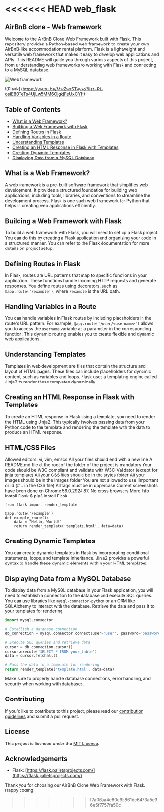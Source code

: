 <<<<<<< HEAD
web_flask
=======
## AirBnB clone - Web framework


Welcome to the AirBnB Clone Web Framework built with Flask. This repository provides a Python-based web framework to create your own AirBnB-like accommodation rental platform. Flask is a lightweight and versatile web framework that makes it easy to develop web applications and APIs. This README will guide you through various aspects of this project, from understanding web frameworks to working with Flask and connecting to a MySQL database.

![Web framework](https://s3.amazonaws.com/intranet-projects-files/concepts/74/hbnb_step3.png)

![Flask] (https://youtu.be/MwZwr5Tvyxo?list=PL-osiE80TeTs4UjLw5MM6OjgkjFeUxCYH)

## Table of Contents

- [What is a Web Framework?](#what-is-a-web-framework)
- [Building a Web Framework with Flask](#building-a-web-framework-with-flask)
- [Defining Routes in Flask](#defining-routes-in-flask)
- [Handling Variables in a Route](#handling-variables-in-a-route)
- [Understanding Templates](#understanding-templates)
- [Creating an HTML Response in Flask with Templates](#creating-an-html-response-in-flask-with-templates)
- [Creating Dynamic Templates](#creating-dynamic-templates)
- [Displaying Data from a MySQL Database](#displaying-data-from-a-mysql-database)

## What is a Web Framework?

A web framework is a pre-built software framework that simplifies web development. It provides a structured foundation for building web applications, including tools, libraries, and conventions to streamline the development process. Flask is one such web framework for Python that helps in creating web applications efficiently.

## Building a Web Framework with Flask

To build a web framework with Flask, you will need to set up a Flask project. You can do this by creating a Flask application and organizing your code in a structured manner. You can refer to the Flask documentation for more details on project setup.

## Defining Routes in Flask

In Flask, routes are URL patterns that map to specific functions in your application. These functions handle incoming HTTP requests and generate responses. You define routes using decorators, such as `@app.route('/example')`, where `/example` is the URL path.

## Handling Variables in a Route

You can handle variables in Flask routes by including placeholders in the route's URL pattern. For example, `@app.route('/user/<username>')` allows you to access the `username` variable as a parameter in the corresponding function. This dynamic routing enables you to create flexible and dynamic web applications.

## Understanding Templates

Templates in web development are files that contain the structure and layout of HTML pages. These files can include placeholders for dynamic content, such as variables and loops. Flask uses a templating engine called Jinja2 to render these templates dynamically.

## Creating an HTML Response in Flask with Templates

To create an HTML response in Flask using a template, you need to render the HTML using Jinja2. This typically involves passing data from your Python code to the template and rendering the template with the data to produce an HTML response.

## HTML/CSS Files
Allowed editors: vi, vim, emacs
All your files should end with a new line
A README.md file at the root of the folder of the project is mandatory
Your code should be W3C compliant and validate with W3C-Validator (except for jinja template)
All your CSS files should be in the styles folder
All your images should be in the images folder
You are not allowed to use !important or id (#... in the CSS file)
All tags must be in uppercase
Current screenshots have been done on Chrome 56.0.2924.87.
No cross browsers
More Info
Install Flask
$ pip3 install Flask

```
from flask import render_template

@app.route('/example')
def example_route():
    data = "Hello, World!"
    return render_template('template.html', data=data)
```

## Creating Dynamic Templates

You can create dynamic templates in Flask by incorporating conditional statements, loops, and template inheritance. Jinja2 provides a powerful syntax to handle these dynamic elements within your HTML templates.

## Displaying Data from a MySQL Database

To display data from a MySQL database in your Flask application, you will need to establish a connection to the database and execute SQL queries. You can use libraries like `mysql-connector-python` or an ORM like SQLAlchemy to interact with the database. Retrieve the data and pass it to your templates for rendering.

```python
import mysql.connector

# Establish a database connection
db_connection = mysql.connector.connect(user='user', password='password', host='localhost', database='database_name')

# Execute SQL queries and retrieve data
cursor = db_connection.cursor()
cursor.execute('SELECT * FROM your_table')
data = cursor.fetchall()

# Pass the data to a template for rendering
return render_template('template.html', data=data)
```

Make sure to properly handle database connections, error handling, and security when working with databases.

## Contributing

If you'd like to contribute to this project, please read our [contribution guidelines](CONTRIBUTING.md) and submit a pull request.

## License

This project is licensed under the [MIT License](LICENSE.md).

## Acknowledgements

- Flask: [https://flask.palletsprojects.com/](https://flask.palletsprojects.com/)

Thank you for choosing our AirBnB Clone Web Framework with Flask. Happy coding!
>>>>>>> f7a06aa4e60c9b861dc6473a5e36e5f7757fa50c
